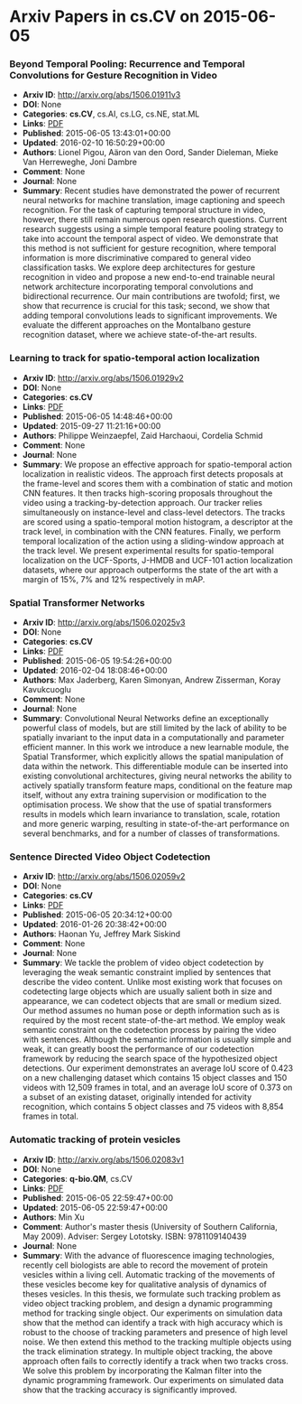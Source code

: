# Arxiv Papers in cs.CV on 2015-06-05
### Beyond Temporal Pooling: Recurrence and Temporal Convolutions for Gesture Recognition in Video
- **Arxiv ID**: http://arxiv.org/abs/1506.01911v3
- **DOI**: None
- **Categories**: **cs.CV**, cs.AI, cs.LG, cs.NE, stat.ML
- **Links**: [PDF](http://arxiv.org/pdf/1506.01911v3)
- **Published**: 2015-06-05 13:43:01+00:00
- **Updated**: 2016-02-10 16:50:29+00:00
- **Authors**: Lionel Pigou, Aäron van den Oord, Sander Dieleman, Mieke Van Herreweghe, Joni Dambre
- **Comment**: None
- **Journal**: None
- **Summary**: Recent studies have demonstrated the power of recurrent neural networks for machine translation, image captioning and speech recognition. For the task of capturing temporal structure in video, however, there still remain numerous open research questions. Current research suggests using a simple temporal feature pooling strategy to take into account the temporal aspect of video. We demonstrate that this method is not sufficient for gesture recognition, where temporal information is more discriminative compared to general video classification tasks. We explore deep architectures for gesture recognition in video and propose a new end-to-end trainable neural network architecture incorporating temporal convolutions and bidirectional recurrence. Our main contributions are twofold; first, we show that recurrence is crucial for this task; second, we show that adding temporal convolutions leads to significant improvements. We evaluate the different approaches on the Montalbano gesture recognition dataset, where we achieve state-of-the-art results.



### Learning to track for spatio-temporal action localization
- **Arxiv ID**: http://arxiv.org/abs/1506.01929v2
- **DOI**: None
- **Categories**: **cs.CV**
- **Links**: [PDF](http://arxiv.org/pdf/1506.01929v2)
- **Published**: 2015-06-05 14:48:46+00:00
- **Updated**: 2015-09-27 11:21:16+00:00
- **Authors**: Philippe Weinzaepfel, Zaid Harchaoui, Cordelia Schmid
- **Comment**: None
- **Journal**: None
- **Summary**: We propose an effective approach for spatio-temporal action localization in realistic videos. The approach first detects proposals at the frame-level and scores them with a combination of static and motion CNN features. It then tracks high-scoring proposals throughout the video using a tracking-by-detection approach. Our tracker relies simultaneously on instance-level and class-level detectors. The tracks are scored using a spatio-temporal motion histogram, a descriptor at the track level, in combination with the CNN features. Finally, we perform temporal localization of the action using a sliding-window approach at the track level. We present experimental results for spatio-temporal localization on the UCF-Sports, J-HMDB and UCF-101 action localization datasets, where our approach outperforms the state of the art with a margin of 15%, 7% and 12% respectively in mAP.



### Spatial Transformer Networks
- **Arxiv ID**: http://arxiv.org/abs/1506.02025v3
- **DOI**: None
- **Categories**: **cs.CV**
- **Links**: [PDF](http://arxiv.org/pdf/1506.02025v3)
- **Published**: 2015-06-05 19:54:26+00:00
- **Updated**: 2016-02-04 18:08:46+00:00
- **Authors**: Max Jaderberg, Karen Simonyan, Andrew Zisserman, Koray Kavukcuoglu
- **Comment**: None
- **Journal**: None
- **Summary**: Convolutional Neural Networks define an exceptionally powerful class of models, but are still limited by the lack of ability to be spatially invariant to the input data in a computationally and parameter efficient manner. In this work we introduce a new learnable module, the Spatial Transformer, which explicitly allows the spatial manipulation of data within the network. This differentiable module can be inserted into existing convolutional architectures, giving neural networks the ability to actively spatially transform feature maps, conditional on the feature map itself, without any extra training supervision or modification to the optimisation process. We show that the use of spatial transformers results in models which learn invariance to translation, scale, rotation and more generic warping, resulting in state-of-the-art performance on several benchmarks, and for a number of classes of transformations.



### Sentence Directed Video Object Codetection
- **Arxiv ID**: http://arxiv.org/abs/1506.02059v2
- **DOI**: None
- **Categories**: **cs.CV**
- **Links**: [PDF](http://arxiv.org/pdf/1506.02059v2)
- **Published**: 2015-06-05 20:34:12+00:00
- **Updated**: 2016-01-26 20:38:42+00:00
- **Authors**: Haonan Yu, Jeffrey Mark Siskind
- **Comment**: None
- **Journal**: None
- **Summary**: We tackle the problem of video object codetection by leveraging the weak semantic constraint implied by sentences that describe the video content. Unlike most existing work that focuses on codetecting large objects which are usually salient both in size and appearance, we can codetect objects that are small or medium sized. Our method assumes no human pose or depth information such as is required by the most recent state-of-the-art method. We employ weak semantic constraint on the codetection process by pairing the video with sentences. Although the semantic information is usually simple and weak, it can greatly boost the performance of our codetection framework by reducing the search space of the hypothesized object detections. Our experiment demonstrates an average IoU score of 0.423 on a new challenging dataset which contains 15 object classes and 150 videos with 12,509 frames in total, and an average IoU score of 0.373 on a subset of an existing dataset, originally intended for activity recognition, which contains 5 object classes and 75 videos with 8,854 frames in total.



### Automatic tracking of protein vesicles
- **Arxiv ID**: http://arxiv.org/abs/1506.02083v1
- **DOI**: None
- **Categories**: **q-bio.QM**, cs.CV
- **Links**: [PDF](http://arxiv.org/pdf/1506.02083v1)
- **Published**: 2015-06-05 22:59:47+00:00
- **Updated**: 2015-06-05 22:59:47+00:00
- **Authors**: Min Xu
- **Comment**: Author's master thesis (University of Southern California, May 2009).
  Adviser: Sergey Lototsky. ISBN: 9781109140439
- **Journal**: None
- **Summary**: With the advance of fluorescence imaging technologies, recently cell biologists are able to record the movement of protein vesicles within a living cell. Automatic tracking of the movements of these vesicles become key for qualitative analysis of dynamics of theses vesicles. In this thesis, we formulate such tracking problem as video object tracking problem, and design a dynamic programming method for tracking single object. Our experiments on simulation data show that the method can identify a track with high accuracy which is robust to the choose of tracking parameters and presence of high level noise. We then extend this method to the tracking multiple objects using the track elimination strategy. In multiple object tracking, the above approach often fails to correctly identify a track when two tracks cross. We solve this problem by incorporating the Kalman filter into the dynamic programming framework. Our experiments on simulated data show that the tracking accuracy is significantly improved.



